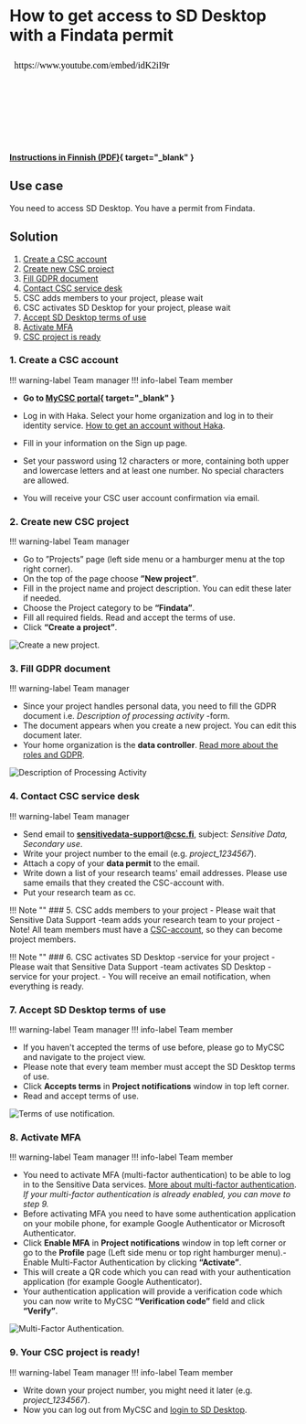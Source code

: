 # How to get access to SD Desktop with a Findata permit

<iframe width="280" height="155" srcdoc="https://www.youtube.com/embed/idK2iI9rTQw" title="SD Desktop toisiokäyttötarkoitukseen — käsittelyluvan myöntäjänä Findata" frameborder="0" allow="accelerometer; autoplay; clipboard-write; encrypted-media; gyroscope; picture-in-picture; web-share" referrerpolicy="strict-origin-when-cross-origin" allowfullscreen></iframe>

**[Instructions in Finnish (PDF)](https://a3s.fi/docs-files/sensitive-data/PDF_instructions/SD_toisiolaki_Findata.pdf){ target="_blank" }**

## Use case

You need to access SD Desktop. You have a permit from Findata.

## Solution

1. [Create a CSC account](#1-create-a-csc-account) 
2. [Create new CSC project](#2-create-new-csc-project)
3. [Fill GDPR document](#3-fill-gdpr-document)
4. [Contact CSC service desk](#4-contact-csc-service-desk)
5. CSC adds members to your project, please wait
6. CSC activates SD Desktop for your project, please wait
7. [Accept SD Desktop terms of use](#7-accept-sd-desktop-terms-of-use)
8. [Activate MFA](#8-activate-mfa)
9. [CSC project is ready](#9-your-csc-project-is-ready)

### 1. Create a CSC account

!!! warning-label
    Team manager
!!! info-label
    Team member

- **Go to [MyCSC portal](https://my.csc.fi){ target="_blank" }**
- Log in with Haka. Select your home organization and log in to their identity service. [How to get an account without Haka](../../accounts/how-to-create-new-user-account.md#getting-an-account-without-haka-or-virtu).
  
- Fill in your information on the Sign up page.
- Set your password using 12 characters or more, containing both upper and lowercase letters and at least one number. No special characters are allowed.
 - You will receive your CSC user account confirmation via email.

### 2. Create new CSC project

!!! warning-label
    Team manager

- Go to ”Projects” page (left side menu or a hamburger menu at the top right corner).
- On the top of the page choose **”New project”**.
- Fill in the project name and project description. You can edit these later if needed.
- Choose the Project category to be **“Findata”**.
- Fill all required fields. Read and accept the terms of use.
- Click **“Create a project”**.

![Create a new project.](https://a3s.fi/docs-files/sensitive-data/MyCSC/MyCSC_NewProject.png)


### 3. Fill GDPR document

!!! warning-label
    Team manager

- Since your project handles personal data, you need to fill the GDPR document i.e. *Description of processing activity* -form.
- The document appears when you create a new project. You can edit this document later.
- Your home organization is the **data controller**. [Read more about the roles and GDPR](../../support/faq/sensitive-data-legal.md#what-are-the-roles-of-csc-and-its-service-users-under-gdpr).

![Description of Processing Activity](https://a3s.fi/docs-files/sensitive-data/MyCSC/MyCSC_Description.png)

### 4. Contact CSC service desk

!!! warning-label
    Team manager

- Send email to **sensitivedata-support@csc.fi**, subject: *Sensitive Data, Secondary use*.
- Write your project number to the email (e.g. *project_1234567*).
- Attach a copy of your **data permit** to the email.
- Write down a list of your research teams' email addresses. Please use same emails that they created the CSC-account with.
- Put your research team as cc.

!!! Note ""
    ### 5. CSC adds members to your project
    - Please wait that Sensitive Data Support -team adds your research team to your project
    - Note! All team members must have a [CSC-account](#1-create-a-csc-account), so they can become project members.

!!! Note ""
    ### 6. CSC activates SD Desktop -service for your project
    - Please wait that Sensitive Data Support -team activates SD Desktop -service for your project.
    - You will receive an email notification, when everything is ready.

### 7. Accept SD Desktop terms of use

!!! warning-label
    Team manager
!!! info-label
    Team member

- If you haven't accepted the terms of use before, please go to MyCSC and navigate to the project view.
- Please note that every team member must accept the SD Desktop terms of use.
- Click **Accepts terms** in **Project notifications** window in top left corner.
- Read and accept terms of use.

![Terms of use notification.](https://a3s.fi/docs-files/sensitive-data/MyCSC/MyCSC_TermsOfUse1.png)

### 8. Activate MFA

!!! warning-label
    Team manager
!!! info-label
    Team member

- You need to activate MFA (multi-factor authentication) to be able to log in to the Sensitive Data services. [More about multi-factor authentication](../../accounts/mfa.md). *If your multi-factor authentication is already enabled, you can move to step 9.*
- Before activating MFA you need to have some authentication application on your mobile phone, for example Google Authenticator or Microsoft Authenticator.
- Click **Enable MFA** in **Project notifications** window in top left corner or go to the **Profile** page (Left side menu or top right hamburger menu).- Enable Multi-Factor Authentication by clicking **“Activate”**.
- This will create a QR code which you can read with your authentication application (for example Google Authenticator).
- Your authentication application will provide a verification code which you can now write to MyCSC **“Verification code”** field and click **“Verify”**.

![Multi-Factor Authentication.](https://a3s.fi/docs-files/sensitive-data/MyCSC/MyCSC_MFA.png)

### 9. Your CSC project is ready!

!!! warning-label
    Team manager
!!! info-label
    Team member

- Write down your project number, you might need it later (e.g. *project_1234567*).
- Now you can log out from MyCSC and [login to SD Desktop](sd-desktop-secondary-login.md).
